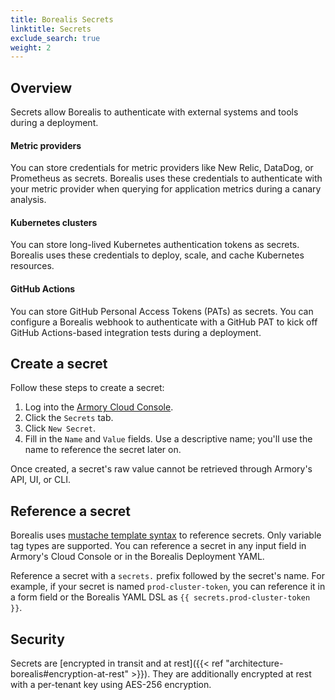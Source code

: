 ```yaml
---
title: Borealis Secrets
linktitle: Secrets 
exclude_search: true
weight: 2
---
```


## Overview

Secrets allow Borealis to authenticate with external systems and tools during a deployment.

#### Metric providers
You can store credentials for metric providers like New Relic, DataDog, or Prometheus as secrets.
Borealis uses these credentials to authenticate with your metric provider when querying for application metrics during a canary analysis.

#### Kubernetes clusters
You can store long-lived Kubernetes authentication tokens as secrets.
Borealis uses these credentials to deploy, scale, and cache Kubernetes resources.

#### GitHub Actions
You can store GitHub Personal Access Tokens (PATs) as secrets.
You can configure a Borealis webhook to authenticate with a GitHub PAT to kick off GitHub Actions-based integration tests during a deployment.

## Create a secret

Follow these steps to create a secret:

1. Log into the [Armory Cloud Console](https://console.cloud.armory.io).
2. Click the `Secrets` tab.
3. Click `New Secret`.
4. Fill in the `Name` and `Value` fields. Use a descriptive name; you'll use the name to reference the secret later on.

Once created, a secret's raw value cannot be retrieved through Armory's API, UI, or CLI.

## Reference a secret

Borealis uses [mustache template syntax](https://mustache.github.io/mustache.5.html) to reference secrets. 
Only variable tag types are supported.
You can reference a secret in any input field in Armory's Cloud Console or in the Borealis Deployment YAML.

Reference a secret with a `secrets.` prefix followed by the secret's name. 
For example, if your secret is named `prod-cluster-token`, you can reference it in a form field or the Borealis YAML DSL 
as `{{ secrets.prod-cluster-token }}`.

## Security

Secrets are [encrypted in transit and at rest]({{< ref "architecture-borealis#encryption-at-rest" >}}). 
They are additionally encrypted at rest with a per-tenant key using AES-256 encryption.